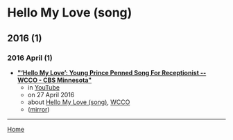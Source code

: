 # Hello My Love (song)

## 2016 (1)

### 2016 April (1)

 - [**"‘Hello My Love’: Young Prince Penned Song For Receptionist -- WCCO - CBS Minnesota"**](https://www.youtube.com/watch?v=uYgy_TD1D6A)
    - in [YouTube](../../../publications/u-z/youtube/index.md)
    - on 27 April 2016
    - about [Hello My Love (song)](../../../topics/song/hello-my-love/index.md), [WCCO](../../../topics/wcco/index.md)
    - ([mirror](https://web.archive.org/web/*/https://www.youtube.com/watch?v=uYgy_TD1D6A))

----

[Home](../index.md)
